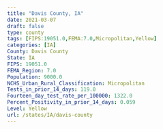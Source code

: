 ```yaml
---
title: "Davis County, IA"
date: 2021-03-07
draft: false
type: county
tags: [FIPS:19051.0,FEMA:7.0,Micropolitan,Yellow]
categories: [IA]
County: Davis County
State: IA
FIPS: 19051.0
FEMA_Region: 7.0
Population: 9000.0
NCHS_Urban_Rural_Classification: Micropolitan
Tests_in_prior_14_days: 119.0
Fourteen_day_test_rate_per_100000: 1322.0
Percent_Positivity_in_prior_14_days: 0.059
Level: Yellow
url: /states/IA/davis-county
---
```



